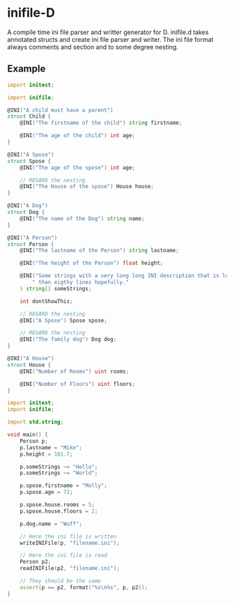 inifile-D
=========

A compile time ini file parser and writter generator for D.
inifile.d takes annotated structs and create ini file parser and writer.
The ini file format always comments and section and to some degree nesting.

Example
-------

```d
import initest;

import inifile;

@INI("A child must have a parent") 
struct Child {
	@INI("The firstname of the child") string firstname;

	@INI("The age of the child") int age;
}

@INI("A Spose") 
struct Spose {
	@INI("The age of the spose") int age;

	// REGARD the nesting
	@INI("The House of the spose") House house;
}

@INI("A Dog") 
struct Dog {
	@INI("The name of the Dog") string name;
}

@INI("A Person") 
struct Person {
	@INI("The lastname of the Person") string lastname;

	@INI("The height of the Person") float height;

	@INI("Some strings with a very long long INI description that is longer" ~
		" than eigthy lines hopefully."
	) string[] someStrings;

	int dontShowThis;

	// REGARD the nesting
	@INI("A Spose") Spose spose;

	// REGARD the nesting
	@INI("The family dog") Dog dog;
}

@INI("A House")
struct House {
	@INI("Number of Rooms") uint rooms;

	@INI("Number of Floors") uint floors;
}
```

```d
import initest;
import inifile;

import std.string;

void main() {
	Person p;
	p.lastname = "Mike";
	p.height = 181.7;

	p.someStrings ~= "Hello";
	p.someStrings ~= "World";

	p.spose.firstname = "Molly";
	p.spose.age = 72;

	p.spose.house.rooms = 5;
	p.spose.house.floors = 2;

	p.dog.name = "Wuff";

	// Here the ini file is written
	writeINIFile(p, "filename.ini");

	// Here the ini file is read
	Person p2;
	readINIFile(p2, "filename.ini");

	// They should be the same
	assert(p == p2, format("%s\n%s", p, p2));
}
```
